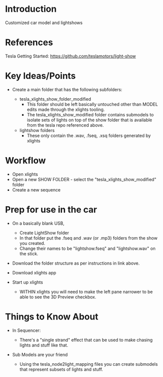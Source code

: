 # Introduction

Customized car model and lightshows

# References

Tesla Getting Started: https://github.com/teslamotors/light-show

# Key Ideas/Points

- Create a main folder that has the following subfolders:

  - tesla_xlights_show_folder_modified
    - This folder should be left basically untouched other than MODEL edits made through the xlights tooling.
    - The tesla_xlights_show_modified folder contains submodels to isolate sets of lights on top of the show folder that is available from the tesla repo referenced above.
  - lightshow folders
    - These only contain the .wav, .fseq, .xsq folders generated by xlights

# Workflow

- Open xlights
- Open a new SHOW FOLDER - select the "tesla_xlights_show_modified" folder
- Create a new sequence

# Prep for use in the car

- On a basically blank USB,

  - Create LightShow folder
  - In that folder put the .fseq and .wav (or .mp3) folders from the show you created.
  - Change their names to be "lightshow.fseq" and "lightshow.wav" on the stick.

- Download the folder structure as per instructions in link above.
- Download xlights app
- Start up xlights
  - WITHIN xlights you will need to make the left pane narrower to be able to see the 3D Preview checkbox.

# Things to Know About

- In Sequencer:

  - There's a "single strand" effect that can be used to make chasing lights and stuff like that.

- Sub Models are your friend
  - Using the tesla_node2light_mapping files you can create submodels that represent subsets of lights and stuff.
